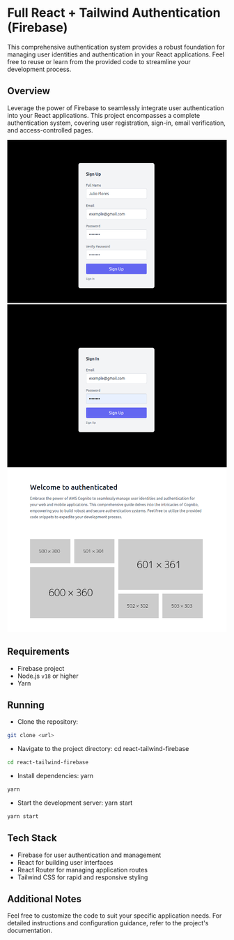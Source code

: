 # Full React + Tailwind Authentication (Firebase)

This comprehensive authentication system provides a robust foundation for managing user identities and authentication in your React applications. Feel free to reuse or learn from the provided code to streamline your development process.

## Overview

Leverage the power of Firebase to seamlessly integrate user authentication into your React applications. This project encompasses a complete authentication system, covering user registration, sign-in, email verification, and access-controlled pages.

![sign up](./docs/screenshots/sign-up.png)
![sign in](./docs/screenshots/sign-in.png)
![Authenticated page](./docs/screenshots/home.png)

## Requirements

- Firebase project
- Node.js `v18` or higher
- Yarn

## Running

- Clone the repository:

```bash
git clone <url>
```

- Navigate to the project directory: cd react-tailwind-firebase

```bash
cd react-tailwind-firebase
```

- Install dependencies: yarn

```bash
yarn
```

- Start the development server: yarn start

```bash
yarn start
```

## Tech Stack

- Firebase for user authentication and management
- React for building user interfaces
- React Router for managing application routes
- Tailwind CSS for rapid and responsive styling

## Additional Notes

Feel free to customize the code to suit your specific application needs.
For detailed instructions and configuration guidance, refer to the project's documentation.
